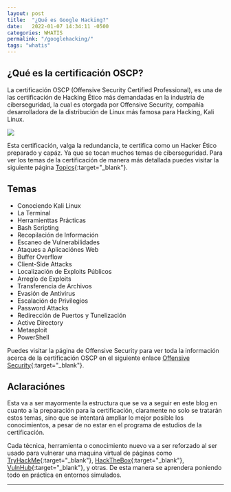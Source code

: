 ```yaml
---
layout: post
title:  "¿Qué es Google Hacking?"
date:   2022-01-07 14:34:11 -0500
categories: WHATIS
permalink: "/googlehacking/"
tags: "whatis"
---
```


## ¿Qué es la certificación OSCP?

La certificación OSCP (Offensive Security Certified Professional), es una de las certificación de Hacking Ético más demandadas en la industria de ciberseguridad, la cual es otorgada por Offensive Security, compañía desarrolladora de la distribución de Linux más famosa para Hacking, Kali Linux.

<img src="https://miro.medium.com/max/1200/1*D3o79VQ9Aa-7e0Y-SrEdvA.png">

Esta certificación, valga la redundancia, te certifica como un Hacker Ético preparado y capáz. Ya que se tocan muchos temas de ciberseguridad. Para ver los temas de la certificación de manera más detallada puedes visitar la siguiente página [Topics](https://www.offensive-security.com/documentation/penetration-testing-with-kali.pdf){:target="_blank"}.

## Temas

- Conociendo Kali Linux
- La Terminal
- Herramienttas Prácticas
- Bash Scripting
- Recopilación de Información
- Escaneo de Vulnerabilidades
- Ataques a Aplicaciónes Web
- Buffer Overflow
- Client-Side Attacks
- Localización de Exploits Públicos
- Arreglo de Exploits
- Transferencia de Archivos
- Evasión de Antivirus
- Escalación de Privilegios
- Password Attacks
- Redirección de Puertos y Tunelización
- Active Directory
- Metasploit
- PowerShell

Puedes visitar la página de Offensive Security para ver toda la información acerca de la certificación OSCP en el siguiente enlace [Offensive Security](https://www.offensive-security.com/pwk-oscp/){:target="_blank"}.

## Aclaraciónes

Esta va a ser mayormente la estructura que se va a seguir en este blog en cuanto a la preparación para la certificación, claramente no solo se tratarán estos temas, sino que se intentará ampliar lo mejor posible los conocimientos, a pesar de no estar en el programa de estudios de la certificación. 

Cada técnica, herramienta o conocimiento nuevo va a ser reforzado al ser usado para vulnerar una maquina virtual de páginas como [TryHackMe](https://tryhackme.com/){:target="_blank"}, [HackTheBox](http://hackthebox.eu/){:target="_blank"}, [VulnHub](https://www.vulnhub.com/){:target="_blank"}, y otras. De esta manera se aprendera poniendo todo en práctica en entornos simulados.

---